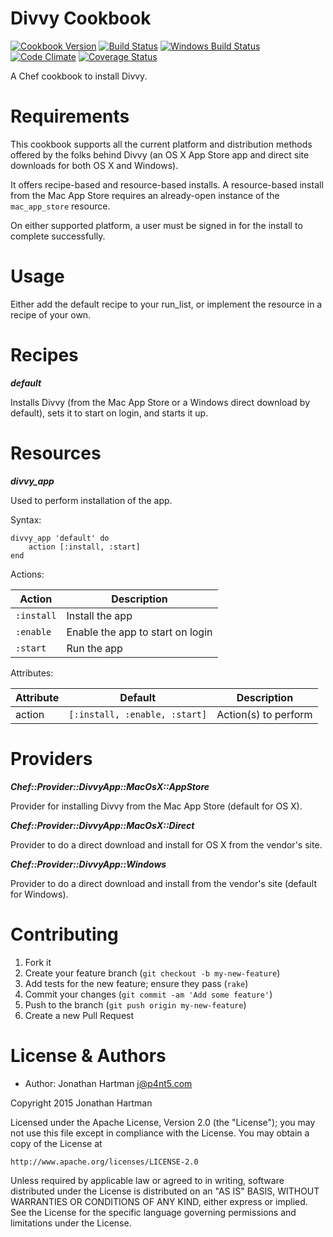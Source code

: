 Divvy Cookbook
==============
[![Cookbook Version](https://img.shields.io/cookbook/v/divvy.svg)][cookbook]
[![Build Status](https://img.shields.io/travis/RoboticCheese/divvy-chef.svg)][travis]
[![Windows Build Status](https://img.shields.io/appveyor/ci/RoboticCheese/divvy-chef.svg)][appveyor]
[![Code Climate](https://img.shields.io/codeclimate/github/RoboticCheese/divvy-chef.svg)][codeclimate]
[![Coverage Status](https://img.shields.io/coveralls/RoboticCheese/divvy-chef.svg)][coveralls]

[cookbook]: https://supermarket.chef.io/cookbooks/divvy
[travis]: https://travis-ci.org/RoboticCheese/divvy-chef
[appveyor]: https://ci.appveyor.com/project/RoboticCheese/divvy-chef
[codeclimate]: https://codeclimate.com/github/RoboticCheese/divvy-chef
[coveralls]: https://coveralls.io/r/RoboticCheese/divvy-chef

A Chef cookbook to install Divvy.

Requirements
============

This cookbook supports all the current platform and distribution methods
offered by the folks behind Divvy (an OS X App Store app and direct site
downloads for both OS X and Windows).

It offers recipe-based and resource-based installs. A resource-based install
from the Mac App Store requires an already-open instance of the `mac_app_store`
resource.

On either supported platform, a user must be signed in for the install to
complete successfully.

Usage
=====

Either add the default recipe to your run_list, or implement the resource in
a recipe of your own.

Recipes
=======

***default***

Installs Divvy (from the Mac App Store or a Windows direct download by
default), sets it to start on login, and starts it up.

Resources
=========

***divvy_app***

Used to perform installation of the app.

Syntax:

    divvy_app 'default' do
        action [:install, :start]
    end

Actions:

| Action     | Description                      |
|------------|----------------------------------|
| `:install` | Install the app                  |
| `:enable`  | Enable the app to start on login |
| `:start`   | Run the app                      |

Attributes:

| Attribute  | Default                       | Description          |
|------------|-------------------------------|----------------------|
| action     | `[:install, :enable, :start]` | Action(s) to perform |

Providers
=========

***Chef::Provider::DivvyApp::MacOsX::AppStore***

Provider for installing Divvy from the Mac App Store (default for OS X).

***Chef::Provider::DivvyApp::MacOsX::Direct***

Provider to do a direct download and install for OS X from the vendor's site. 

***Chef::Provider::DivvyApp::Windows***

Provider to do a direct download and install from the vendor's site (default
for Windows).

Contributing
============

1. Fork it
2. Create your feature branch (`git checkout -b my-new-feature`)
3. Add tests for the new feature; ensure they pass (`rake`)
4. Commit your changes (`git commit -am 'Add some feature'`)
5. Push to the branch (`git push origin my-new-feature`)
6. Create a new Pull Request

License & Authors
=================
- Author: Jonathan Hartman <j@p4nt5.com>

Copyright 2015 Jonathan Hartman

Licensed under the Apache License, Version 2.0 (the "License");
you may not use this file except in compliance with the License.
You may obtain a copy of the License at

    http://www.apache.org/licenses/LICENSE-2.0

Unless required by applicable law or agreed to in writing, software
distributed under the License is distributed on an "AS IS" BASIS,
WITHOUT WARRANTIES OR CONDITIONS OF ANY KIND, either express or implied.
See the License for the specific language governing permissions and
limitations under the License.
